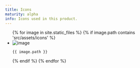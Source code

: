 ```yaml
---
title: Icons
maturity: alpha
info: Icons used in this product.
---
```


<section class="sg-branding">
  <ul class="icon-set">
    {% for image in site.static_files %}
      {% if image.path contains 'src/assets/icons' %}
      <li>
        <img src="{{ site.baseurl }}{{ image.path }}" alt="image" />
        <p><code>{{ image.path }}</code></p>
      </li>
      {% endif %}
    {% endfor %}
  </ul>
</section>
